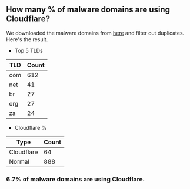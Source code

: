 ## How many % of malware domains are using Cloudflare?


We downloaded the malware domains from [here](https://urlhaus.abuse.ch) and filter out duplicates.
Here's the result.


[//]: # (start replacement)


- Top 5 TLDs

| TLD | Count |
| --- | --- |
| com | 612 |
| net | 41 |
| br | 27 |
| org | 27 |
| za | 24 |


- Cloudflare %

| Type | Count |
| --- | --- |
| Cloudflare | 64 |
| Normal | 888 |


### 6.7% of malware domains are using Cloudflare.